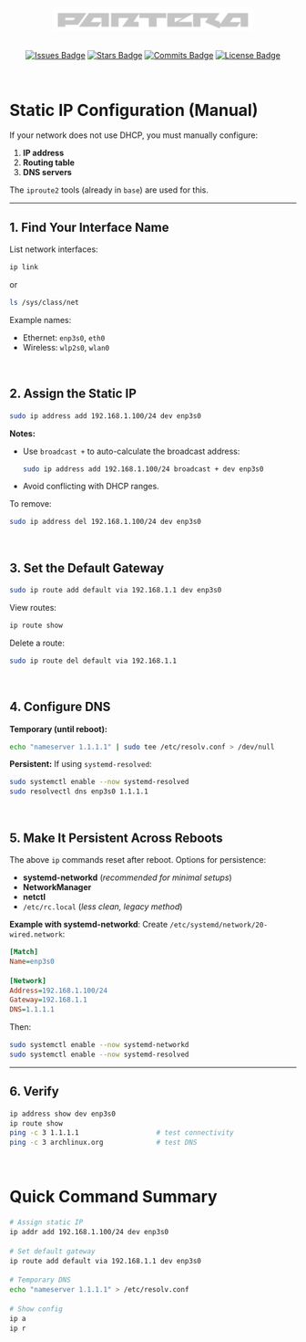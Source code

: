 <div align="center">
  <div style="text-align: center;">
    <picture>
      <source media="(prefers-color-scheme: dark)" srcset="/assets/images/logos/pantera-1.4.png">
      <source media="(prefers-color-scheme: light)" srcset="/assets/images/logos/pantera-1.3.png">
      <img src="/assets/images/logos/pantera-1.4.png" alt="Logo of Pantera" width="350px">
    </picture>
  </div>

  <br>

  [![Issues Badge](https://img.shields.io/badge/ISSUES-0-Test?style=for-the-badge&logo=https%3A%2F%2Ficons8.com%2Ficon%2F83178%2Fimage-file&labelColor=%23333333&color=%23ba181b)](https://github.com/callme-pantera/Arch-Linux-Installation/issues)
  [![Stars Badge](https://img.shields.io/badge/STARS-1-Test?style=for-the-badge&logo=https%3A%2F%2Ficons8.com%2Ficon%2F83178%2Fimage-file&labelColor=%23333333&color=%23f6aa1c)](https://github.com/callme-pantera/Arch-Linux-Installation/stargazers)
  [![Commits Badge](https://img.shields.io/github/commit-activity/m/callme-pantera/Arch-Linux-Installation?style=for-the-badge&label=COMMITS&logo=https%3A%2F%2Ficons8.com%2Ficon%2F83178%2Fimage-file&labelColor=%23333333&color=%237678ED)](https://github.com/callme-pantera/Arch-Linux-Installation/commits/main/)
  [![License Badge](https://img.shields.io/badge/LICENSE-CC-Test?style=for-the-badge&logo=https%3A%2F%2Ficons8.com%2Ficon%2F83178%2Fimage-file&labelColor=%23333333&color=%234361ee)](../LICENSE)
</div>

<br>

# Static IP Configuration (Manual)
If your network does not use DHCP, you must manually configure:

1. **IP address**
2. **Routing table**
3. **DNS servers**

The `iproute2` tools (already in `base`) are used for this.

---

## 1. Find Your Interface Name
List network interfaces:

```bash
ip link
```

or

```bash
ls /sys/class/net
```

Example names:

* Ethernet: `enp3s0`, `eth0`
* Wireless: `wlp2s0`, `wlan0`

<br>

## 2. Assign the Static IP

```bash
sudo ip address add 192.168.1.100/24 dev enp3s0
```

**Notes:**

* Use `broadcast +` to auto-calculate the broadcast address:

  ```bash
  sudo ip address add 192.168.1.100/24 broadcast + dev enp3s0
  ```
* Avoid conflicting with DHCP ranges.

To remove:

```bash
sudo ip address del 192.168.1.100/24 dev enp3s0
```

<br>

## 3. Set the Default Gateway

```bash
sudo ip route add default via 192.168.1.1 dev enp3s0
```

View routes:

```bash
ip route show
```

Delete a route:

```bash
sudo ip route del default via 192.168.1.1
```

<br>

## 4. Configure DNS
**Temporary (until reboot):**

```bash
echo "nameserver 1.1.1.1" | sudo tee /etc/resolv.conf > /dev/null
```

**Persistent:**
If using `systemd-resolved`:

```bash
sudo systemctl enable --now systemd-resolved
sudo resolvectl dns enp3s0 1.1.1.1
```

<br>

## 5. Make It Persistent Across Reboots
The above `ip` commands reset after reboot. Options for persistence:

* **systemd-networkd** (*recommended for minimal setups*)
* **NetworkManager**
* **netctl**
* `/etc/rc.local` (*less clean, legacy method*)

**Example with systemd-networkd**:
Create `/etc/systemd/network/20-wired.network`:

```ini
[Match]
Name=enp3s0

[Network]
Address=192.168.1.100/24
Gateway=192.168.1.1
DNS=1.1.1.1
```

Then:

```bash
sudo systemctl enable --now systemd-networkd
sudo systemctl enable --now systemd-resolved
```

---

## 6. Verify

```bash
ip address show dev enp3s0
ip route show
ping -c 3 1.1.1.1                   # test connectivity
ping -c 3 archlinux.org             # test DNS
```

<br>

# Quick Command Summary

```bash
# Assign static IP
ip addr add 192.168.1.100/24 dev enp3s0

# Set default gateway
ip route add default via 192.168.1.1 dev enp3s0

# Temporary DNS
echo "nameserver 1.1.1.1" > /etc/resolv.conf

# Show config
ip a
ip r
```



